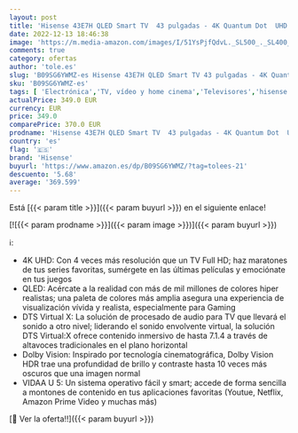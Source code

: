 ```yaml
---
layout: post
title: 'Hisense 43E7H QLED Smart TV  43 pulgadas - 4K Quantum Dot  UHD  Dolby Vision  HDR  Alexa Built-in  Bluetooth  Disney+  Netflix  Youtube  Nuevo 2022 '
date: 2022-12-13 18:46:38
image: 'https://m.media-amazon.com/images/I/51YsPjfQdvL._SL500_._SL400_.jpg'
comments: true
category: ofertas
author: 'tole.es'
slug: 'B09SG6YWMZ-es Hisense 43E7H QLED Smart TV 43 pulgadas - 4K Quantum Dot...'
sku: 'B09SG6YWMZ-es'
tags: [ 'Electrónica','TV, vídeo y home cinema','Televisores','hisense','smart','tv','🇪🇸', ]
actualPrice: 349.0 EUR
currency: EUR
price: 349.0
comparePrice: 370.0 EUR
prodname: 'Hisense 43E7H QLED Smart TV  43 pulgadas - 4K Quantum Dot  UHD  Dolby Vision  HDR  Alexa Built-in  Bluetooth  Disney+  Netflix  Youtube  Nuevo 2022 '
country: 'es'
flag: '🇪🇸'
brand: 'Hisense'
buyurl: 'https://www.amazon.es/dp/B09SG6YWMZ/?tag=tolees-21'
descuento: '5.68'
average: '369.599'
---
```


Está [{{< param title >}}]({{< param buyurl >}}) en el siguiente enlace!

[![{{< param prodname >}}]({{< param image >}})]({{< param buyurl >}})

ℹ️:

- 4K UHD: Con 4 veces más resolución que un TV Full HD; haz maratones de tus series favoritas, sumérgete en las últimas películas y emociónate en tus juegos
- QLED: Acércate a la realidad con más de mil millones de colores hiper realistas; una paleta de colores más amplia asegura una experiencia de visualización vívida y realista, especialmente para Gaming
- DTS Virtual X: La solución de procesado de audio para TV que llevará el sonido a otro nivel; liderando el sonido envolvente virtual, la solución DTS Virtual:X ofrece contenido inmersivo de hasta 7.1.4 a través de altavoces tradicionales en el plano horizontal
- Dolby Vision: Inspirado por tecnología cinematográfica, Dolby Vision HDR trae una profundidad de brillo y contraste hasta 10 veces más oscuros que una imagen normal
- VIDAA U 5: Un sistema operativo fácil y smart; accede de forma sencilla a montones de contenido en tus aplicaciones favoritas (Youtue, Netflix, Amazon Prime Video y muchas más)

[🛒 Ver la oferta!!]({{< param buyurl >}})
